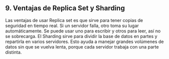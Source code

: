 ## 9. Ventajas de Replica Set y Sharding

  Las ventajas de usar Replica set es que sirve para tener copias de seguridad en tiempo real. Si un servidor falla, otro toma su lugar automáticamente. Se puede usar uno para escribir y otros para leer, así no se sobrecarga.
  El Sharding sirve para dividir la base de datos en partes y repartirla en varios servidores. Esto ayuda a manejar grandes volúmenes de datos sin que se vuelva lenta, porque cada servidor trabaja con una parte distinta.